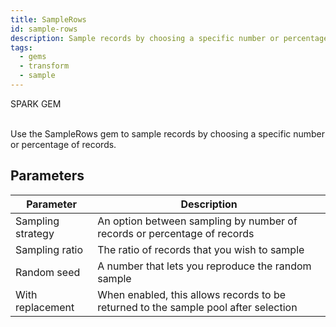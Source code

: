 ```yaml
---
title: SampleRows
id: sample-rows
description: Sample records by choosing a specific number or percentage of records
tags:
  - gems
  - transform
  - sample
---
```


<span class="badge">SPARK GEM</span><br /><br />

Use the SampleRows gem to sample records by choosing a specific number or percentage of records.

## Parameters

| Parameter         | Description                                                                         |
| ----------------- | ----------------------------------------------------------------------------------- |
| Sampling strategy | An option between sampling by number of records or percentage of records            |
| Sampling ratio    | The ratio of records that you wish to sample                                        |
| Random seed       | A number that lets you reproduce the random sample                                  |
| With replacement  | When enabled, this allows records to be returned to the sample pool after selection |
